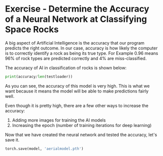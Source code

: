 # Exercise - Determine the Accuracy of a Neural Network at Classifying Space Rocks

A big aspect of Artificial Intelligence is the accuracy that our program predicts the right outcome. In our case, accuracy is how likely the computer is to correctly identify a rock as being its true type. For Example 0.96 means 96% of rock types are predicted correctly and 4% are miss-classified.

The accuracy of AI in classification of rocks is shown below:

```python
print(accuracy/len(testloader))
```

As you can see, the accuracy of this model is very high. This is what we want because it means the model will be able to make predictions fairly well.

Even though it is pretty high, there are a few other ways to increase the accuracy:

1. Adding more images for training the AI models
2. Increasing the epoch (number of training iterations for deep learning)

Now that we have created the neural network and tested the accuracy, let's save it.

```python
torch.save(model, 'aerialmodel.pth')
```
